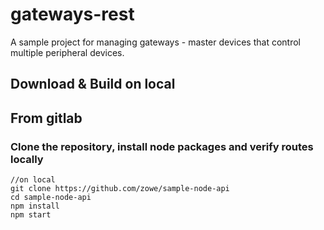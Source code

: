 # gateways-rest  
A sample project for managing gateways - master devices that control multiple peripheral devices.

## Download & Build on local

## From gitlab 
### Clone the repository, install node packages and verify routes locally

``` 
//on local
git clone https://github.com/zowe/sample-node-api
cd sample-node-api
npm install
npm start
```
